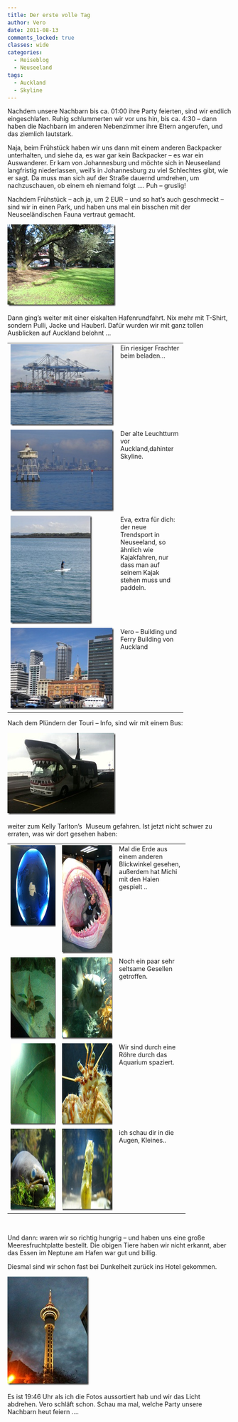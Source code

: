 ```yaml
---
title: Der erste volle Tag
author: Vero
date: 2011-08-13
comments_locked: true
classes: wide
categories:
  - Reiseblog
  - Neuseeland
tags:
  - Auckland
  - Skyline
---
```


<p>Nachdem unsere Nachbarn bis ca. 01:00 ihre Party feierten, sind wir endlich eingeschlafen. Ruhig schlummerten wir vor uns hin, bis ca. 4:30 &ndash; dann haben die Nachbarn im anderen Nebenzimmer ihre Eltern angerufen, und das ziemlich lautstark.</p>
<p>Naja, beim Fr&uuml;hst&uuml;ck haben wir uns dann mit einem anderen Backpacker unterhalten, und siehe da, es war gar kein Backpacker &ndash; es war ein Auswanderer. Er kam von Johannesburg und m&ouml;chte sich in Neuseeland langfristig niederlassen, weil&rsquo;s in Johannesburg zu viel Schlechtes gibt, wie er sagt. Da muss man sich auf der Stra&szlig;e dauernd umdrehen, um nachzuschauen, ob einem eh niemand folgt &hellip;. Puh &ndash; gruslig!</p>
<p>Nachdem Fr&uuml;hst&uuml;ck &ndash; ach ja, um 2 EUR &ndash; und so hat&rsquo;s auch geschmeckt &ndash; sind wir in einen Park, und haben uns mal ein bisschen mit der Neuseel&auml;ndischen Fauna vertraut gemacht.</p>
<p><a href="/assets/images/2011/08/DSCN0523.jpg"><img src="/assets/images/2011/08/DSCN0523_thumb.jpg" width="244" height="184" alt="DSCN0523" border="0" /></a></p>
<p>Dann ging&rsquo;s weiter mit einer eiskalten Hafenrundfahrt. Nix mehr mit T-Shirt, sondern Pulli, Jacke und Hauberl. Daf&uuml;r wurden wir mit ganz tollen Ausblicken auf Auckland belohnt &hellip;</p>
<table style="width: 396px;" border="0" cellspacing="0" cellpadding="2">
<tbody>
<tr>
<td valign="top" width="257"><a href="/assets/images/2011/08/DSCN0538.jpg"><img src="/assets/images/2011/08/DSCN0538_thumb.jpg" width="244" height="184" alt="DSCN0538" border="0" /></a></td>
<td valign="top" width="137">Ein riesiger Frachter beim beladen&hellip;</td>
</tr>
<tr>
<td valign="top" width="262"><a href="/assets/images/2011/08/DSCN0541.jpg"><img src="/assets/images/2011/08/DSCN0541_thumb.jpg" width="244" height="184" alt="DSCN0541" border="0" /></a></td>
<td valign="top" width="133">Der alte Leuchtturm vor Auckland,dahinter Skyline.</td>
</tr>
<tr>
<td valign="top" width="266"><a href="/assets/images/2011/08/DSCN0550.jpg"><img src="/assets/images/2011/08/DSCN0550_thumb.jpg" width="184" height="244" alt="DSCN0550" border="0" /></a></td>
<td valign="top" width="130">Eva, extra f&uuml;r dich: der neue Trendsport in Neuseeland, so &auml;hnlich wie Kajakfahren, nur dass man auf seinem Kajak stehen muss und paddeln.</td>
</tr>
<tr>
<td valign="top" width="269"><a href="/assets/images/2011/08/DSCN0563.jpg"><img src="/assets/images/2011/08/DSCN0563_thumb.jpg" width="244" height="184" alt="DSCN0563" border="0" /></a></td>
<td valign="top" width="128">Vero &ndash; Building und Ferry Building von Auckland</td>
</tr>
</tbody>
</table>
<p>Nach dem Pl&uuml;ndern der Touri &ndash; Info, sind wir mit einem Bus:</p>
<p><a href="/assets/images/2011/08/IMG_0623.jpg"><img src="/assets/images/2011/08/IMG_0623_thumb.jpg" width="244" height="184" alt="IMG_0623" border="0" /></a></p>
<p>weiter zum Kelly Tarlton&rsquo;s&nbsp; Museum gefahren. Ist jetzt nicht schwer zu erraten, was wir dort gesehen haben:</p>
<table style="width: 401px;" border="0" cellspacing="0" cellpadding="2">
<tbody>
<tr>
<td valign="top" width="133"><a href="/assets/images/2011/08/IMG_0575.jpg"><img src="/assets/images/2011/08/IMG_0575_thumb.jpg" width="244" height="184" alt="IMG_0575" border="0" /></a></td>
<td valign="top" width="133"><a href="/assets/images/2011/08/DSCN0575.jpg"><img src="/assets/images/2011/08/DSCN0575_thumb.jpg" width="184" height="244" alt="DSCN0575" border="0" /></a></td>
<td valign="top" width="133">Mal die Erde aus einem anderen Blickwinkel gesehen, au&szlig;erdem hat Michi mit den Haien gespielt ..</td>
</tr>
<tr>
<td valign="top" width="133"><a href="/assets/images/2011/08/IMG_0595.jpg"><img src="/assets/images/2011/08/IMG_0595_thumb.jpg" width="244" height="184" alt="IMG_0595" border="0" /></a></td>
<td valign="top" width="133"><a href="/assets/images/2011/08/IMG_0607.jpg"><img src="/assets/images/2011/08/IMG_0607_thumb.jpg" width="244" height="184" alt="IMG_0607" border="0" /></a></td>
<td valign="top" width="133">Noch ein paar sehr seltsame Gesellen getroffen.</td>
</tr>
<tr>
<td valign="top" width="133"><a href="/assets/images/2011/08/IMG_0606.jpg"><img src="/assets/images/2011/08/IMG_0606_thumb.jpg" width="244" height="184" alt="IMG_0606" border="0" /></a></td>
<td valign="top" width="133"><a href="/assets/images/2011/08/DSCN0596.jpg"><img src="/assets/images/2011/08/DSCN0596_thumb.jpg" width="244" height="184" alt="DSCN0596" border="0" /></a></td>
<td valign="top" width="133">Wir sind durch eine R&ouml;hre durch das Aquarium spaziert.</td>
</tr>
<tr>
<td valign="top" width="133"><a href="/assets/images/2011/08/DSCN0614.jpg"><img src="/assets/images/2011/08/DSCN0614_thumb.jpg" width="244" height="184" alt="DSCN0614" border="0" /></a></td>
<td valign="top" width="149"><a href="/assets/images/2011/08/DSCN0623.jpg"><img src="/assets/images/2011/08/DSCN0623_thumb.jpg" width="244" height="184" alt="DSCN0623" border="0" /></a></td>
<td valign="top" width="164">ich schau dir in die Augen, Kleines..</td>
</tr>
</tbody>
</table>
<p>&nbsp;</p>
<p>Und dann: waren wir so richtig hungrig &ndash; und haben uns eine gro&szlig;e Meeresfruchtplatte bestellt. Die obigen Tiere haben wir nicht erkannt, aber das Essen im Neptune am Hafen war gut und billig.</p>
<p>Diesmal sind wir schon fast bei Dunkelheit zur&uuml;ck ins Hotel gekommen.</p>
<p><a href="/assets/images/2011/08/IMG_0624.jpg"><img src="/assets/images/2011/08/IMG_0624_thumb.jpg" width="184" height="244" alt="IMG_0624" border="0" /></a></p>
<p>Es ist 19:46 Uhr als ich die Fotos aussortiert hab und wir das Licht abdrehen. Vero schl&auml;ft schon. Schau ma mal, welche Party unsere Nachbarn heut feiern &hellip;.</p>
